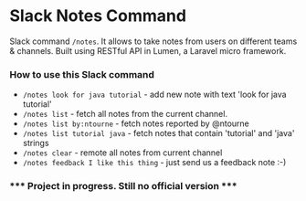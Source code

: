 # Slack Notes Command
Slack command `/notes`. It allows to take notes from users on different teams & channels.
Built using RESTful API in Lumen, a Laravel micro framework. 

### How to use this Slack command
- `/notes look for java tutorial`  - add new note with text 'look for java tutorial'
- `/notes list`  - fetch all notes from the current channel.
- `/notes list by:ntourne`  - fetch notes reported by @ntourne
- `/notes list tutorial java`  - fetch notes that contain 'tutorial' and 'java' strings
- `/notes clear`  - remote all notes from current channel
- `/notes feedback I like this thing` - just send us a feedback note :-)


### *** Project in progress. Still no official version ***
